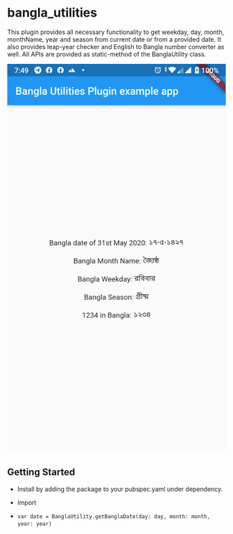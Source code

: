 # bangla_utilities

This plugin provides all necessary functionality to get weekday, day, month, monthName, year and season from current date or from a provided date. It also provides leap-year checker and English to Bangla number converter as well.
All APIs are provided as static-method of the BanglaUtility class.

![Example](https://raw.githubusercontent.com/ProhelikaX/bangla_utilities_dart/master/media/example.png)

## Getting Started

* Install by adding the package to your pubspec.yaml under dependency.

* Import

* `var date = BanglaUtility.getBanglaDate(day: day, month: month, year: year)`


